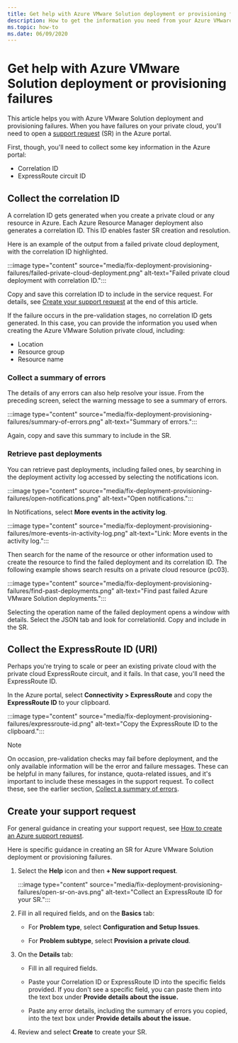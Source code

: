 ```yaml
---
title: Get help with Azure VMware Solution deployment or provisioning failures
description: How to get the information you need from your Azure VMware Solution private cloud to file a service request for Azure VMware Solution deployment or provisioning failures.
ms.topic: how-to
ms.date: 06/09/2020
---
```


# Get help with Azure VMware Solution deployment or provisioning failures

This article helps you with Azure VMware Solution deployment and provisioning failures. When you have failures on your private cloud, you'll need to open a [support request](https://rc.portal.azure.com/#create/Microsoft.Support) (SR) in the Azure portal. 

First, though, you'll need to collect some key information in the Azure portal:

- Correlation ID
- ExpressRoute circuit ID

## Collect the correlation ID
 
A correlation ID gets generated when you create a private cloud or any resource in Azure. Each Azure Resource Manager deployment also generates a correlation ID. This ID enables faster SR creation and resolution. 
 
Here is an example of the output from a failed private cloud deployment, with the correlation ID highlighted.

:::image type="content" source="media/fix-deployment-provisioning-failures/failed-private-cloud-deployment.png" alt-text="Failed private cloud deployment with correlation ID.":::

Copy and save this correlation ID to include in the service request. For details, see [Create your support request](#create-your-support-request) at the end of this article.

If the failure occurs in the pre-validation stages, no correlation ID gets generated. In this case, you can provide the information you used when creating the Azure VMware Solution private cloud, including:

- Location
- Resource group
- Resource name
 
### Collect a summary of errors

The details of any errors can also help resolve your issue. From the preceding screen, select the warning message to see a summary of errors.
 
 :::image type="content" source="media/fix-deployment-provisioning-failures/summary-of-errors.png" alt-text="Summary of errors.":::

Again, copy and save this summary to include in the SR.
 
### Retrieve past deployments

You can retrieve past deployments, including failed ones, by searching in the deployment activity log accessed by selecting the notifications icon.

:::image type="content" source="media/fix-deployment-provisioning-failures/open-notifications.png" alt-text="Open notifications.":::

In Notifications, select **More events in the activity log**.

:::image type="content" source="media/fix-deployment-provisioning-failures/more-events-in-activity-log.png" alt-text="Link: More events in the activity log.":::

Then search for the name of the resource or other information used to create the resource to find the failed deployment and its correlation ID. The following example shows search results on a private cloud resource (pc03).
 
:::image type="content" source="media/fix-deployment-provisioning-failures/find-past-deployments.png" alt-text="Find past failed Azure VMware Solution deployments.":::
 
Selecting the operation name of the failed deployment opens a window with details. Select the JSON tab and look for correlationId. Copy and include in the SR. 
 
## Collect the ExpressRoute ID (URI)
 
Perhaps you're trying to scale or peer an existing private cloud with the private cloud ExpressRoute circuit, and it fails. In that case, you'll need the ExpressRoute ID. 

In the Azure portal, select **Connectivity > ExpressRoute** and copy the **ExpressRoute ID** to your clipboard.
 
:::image type="content" source="media/fix-deployment-provisioning-failures/expressroute-id.png" alt-text="Copy the ExpressRoute ID to the clipboard."::: 
 
> [!NOTE]
> On occasion, pre-validation checks may fail before deployment, and the only available information will be the error and failure messages. These can be helpful in many failures, for instance, quota-related issues, and it's important to include these messages in the support request. To collect these, see the earlier section, [Collect a summary of errors](#collect-a-summary-of-errors).

## Create your support request

For general guidance in creating your support request, see [How to create an Azure support request](../azure-portal/supportability/how-to-create-azure-support-request.md). 

Here is specific guidance in creating an SR for Azure VMware Solution deployment or provisioning failures.

1. Select the **Help** icon and then **+ New support request**.

    :::image type="content" source="media/fix-deployment-provisioning-failures/open-sr-on-avs.png" alt-text="Collect an ExpressRoute ID for your SR.":::

2. Fill in all required fields, and on the **Basics** tab:

    - For **Problem type**, select **Configuration and Setup Issues**.

    - For **Problem subtype**, select **Provision a private cloud**.

3. On the **Details** tab:

    - Fill in all required fields.

    - Paste your Correlation ID or ExpressRoute ID into the specific fields provided. If you don't see a specific field, you can paste them into the text box under **Provide details about the issue.**

    - Paste any error details, including the summary of errors you copied, into the text box under **Provide details about the issue.**

4. Review and select **Create** to create your SR.
